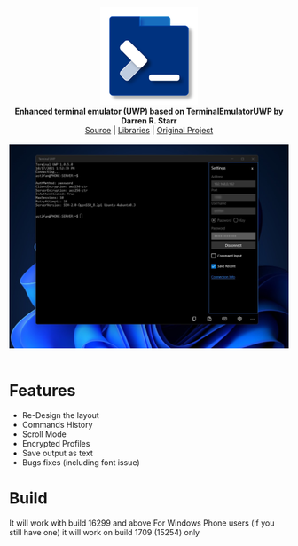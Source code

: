 <p align="center">
  <img src="assets/logo.png" width="176"><br>
  <b>Enhanced terminal emulator (UWP) based on TerminalEmulatorUWP by Darren R. Starr</b><br>
  <a href="./src">Source</a> |
  <a href="./src/3rdparty/SSH.NET">Libraries</a> |
  <a href="https://github.com/darrenstarr/TerminalEmulatorUWP">Original Project</a> 
  <br><br>
  <img src="assets/screen.jpg"><br><br>
</p>


# Features

- Re-Design the layout
- Commands History
- Scroll Mode
- Encrypted Profiles
- Save output as text
- Bugs fixes (including font issue)


# Build

It will work with build 16299 and above
For Windows Phone users (if you still have one) it will work on build 1709 (15254) only